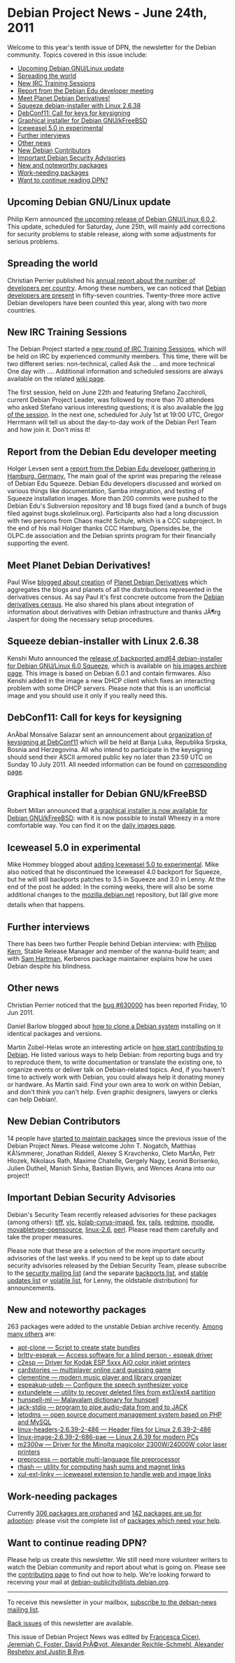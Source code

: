 
Debian Project News - June 24th, 2011
=====================================


Welcome to this year's tenth issue of DPN, the newsletter for the
Debian community. Topics covered in this issue include:


* [Upcoming Debian GNU/Linux update](https://www.debian.org/News/weekly/2011/10/#pointrelease)
* [Spreading the world](https://www.debian.org/News/weekly/2011/10/#country)
* [New IRC Training Sessions](https://www.debian.org/News/weekly/2011/10/#ircsessions)
* [Report from the Debian Edu developer meeting](https://www.debian.org/News/weekly/2011/10/#debianedu)
* [Meet Planet Debian Derivatives!](https://www.debian.org/News/weekly/2011/10/#planetderivatives)
* [Squeeze debian-installer with Linux 2.6.38](https://www.debian.org/News/weekly/2011/10/#di-bpo)
* [DebConf11: Call for keys for keysigning](https://www.debian.org/News/weekly/2011/10/#debconfkeys)
* [Graphical installer for Debian GNU/kFreeBSD](https://www.debian.org/News/weekly/2011/10/#kfreeBSD)
* [Iceweasel 5.0 in experimental](https://www.debian.org/News/weekly/2011/10/#iceweasel)
* [Further interviews](https://www.debian.org/News/weekly/2011/10/#twid)
* [Other news](https://www.debian.org/News/weekly/2011/10/#other)
* [New Debian Contributors](https://www.debian.org/News/weekly/2011/10/#newcontributors)
* [Important Debian Security Advisories](https://www.debian.org/News/weekly/2011/10/#dsa)
* [New and noteworthy packages](https://www.debian.org/News/weekly/2011/10/#nnwp)
* [Work-needing packages](https://www.debian.org/News/weekly/2011/10/#wnpp)
* [Want to continue reading DPN?](https://www.debian.org/News/weekly/2011/10/#continuedpn)


Upcoming Debian GNU/Linux update
--------------------------------



Philip Kern announced [the
upcoming release of Debian GNU/Linux 6.0.2](https://lists.debian.org/debian-stable-announce/2011/06/msg00000.html). This update, scheduled
for Saturday, June 25th, will mainly add corrections for security
problems to stable release, along with some adjustments for serious problems.



Spreading the world
-------------------



Christian Perrier published his [annual report about the number of developers per country](http://www.perrier.eu.org/weblog/2011/06/12#devel-countries-201106-3).
Among these numbers, we can noticed that [Debian
developers are present](https://www.debian.org/devel/developers.loc) in fifty-seven countries.
Twenty-three more active Debian developers have been
counted this year, along with two more countries.



New IRC Training Sessions
-------------------------



The Debian Project started a [new round of
IRC Training Sessions](https://www.debian.org/News/2011/20110617), which will be held on IRC by experienced community members.
This time, there will be two different series: non-technical, called Ask the ... and
more technical One day with ....
Additional information and scheduled sessions
are always available on the related [wiki
page](https://wiki.debian.org/IRC/debian-meeting).




The first session, held on June 22th and featuring Stefano Zacchiroli,
current Debian Project Leader, was followed by more than 70 attendees who
asked Stefano various interesting questions; it is also available the [log
of the session](http://meetbot.debian.net/debian-meeting/2011/debian-meeting.2011-06-22-19.01.log.html).
In the next one, scheduled for July 1st at 19:00 UTC, Gregor Herrmann
will tell us about the day-to-day work of the Debian Perl Team and how
join it. Don't miss it!



Report from the Debian Edu developer meeting
--------------------------------------------



Holger Levsen sent a [report from the Debian Edu developer gathering in Hamburg, Germany.](https://lists.debian.org/201106141624.46478.holger@layer-acht.org)
The main goal of the sprint was preparing the release of Debian Edu Squeeze.
Debian Edu developers discussed and worked on various things like documentation,
Samba integration, and testing of Squeeze installation images.
More than 200 commits were pushed to the Debian Edu's Subversion repository and 18 bugs fixed (and a bunch of
bugs filed against bugs.skolelinux.org). Participants also had a long discussion with two persons
from Chaos macht Schule, which is a CCC subproject. In the end of his mail Holger thanks
CCC Hamburg, Opensides.be, the OLPC.de association and the Debian sprints
program for their financially supporting the event.



Meet Planet Debian Derivatives!
-------------------------------



Paul Wise [blogged about creation](http://bonedaddy.net/pabs3/log/2011/06/16/planet-debian-derivatives/) of [Planet
Debian Derivatives](https://planet.debian.org/deriv/) which aggregates the blogs and planets of all the distributions
represented in the derivatives census. As say Paul it's first concrete outcome from the [Debian derivatives census](https://wiki.debian.org/Derivatives/Census). He also
shared his plans about integration of information about derivatives with Debian
infrastructure and thanks JÃ¶rg Jaspert for doing the necessary setup procedures.



Squeeze debian-installer with Linux 2.6.38
------------------------------------------



Kenshi Muto announced the [release
of backported amd64 debian-installer for Debian GNU/Linux 6.0 Squeeze](http://kmuto.jp/b.cgi/debian/d-i-2638-squeeze.htm), which is available on [his images archive page](http://kmuto.jp/debian/d-i/). This image is based on Debian 6.0.1 and
contain firmwares. Also Kenshi added in the image a new DHCP client which fixes an interacting
problem with some DHCP servers. Please note that this is an unofficial image and you should
use it only if you really need this.



DebConf11: Call for keys for keysigning
---------------------------------------



AnÃ­bal Monsalve Salazar sent an announcement about [organization
of keysigning at DebConf11](https://lists.debian.org/debian-devel-announce/2011/06/msg00001.html) which will be held at Banja Luka, Republika Srpska,
Bosnia and Herzegovina. All who intend to participate in the keysigning should send
their ASCII armored public key no later than 23:59 UTC on Sunday 10 July 2011. All
needed information can be found on [corresponding page](https://people.debian.org/~anibal/ksp-dc11/ksp-dc11.html).



Graphical installer for Debian GNU/kFreeBSD
-------------------------------------------



Robert Millan announced that [a
graphical installer is now available for Debian GNU/kFreeBSD](https://lists.debian.org/debian-bsd/2011/06/msg00187.html): with it
is now possible to install Wheezy in a more comfortable way. You
can find it on the [daily
images page](https://d-i.debian.org/daily-images/kfreebsd-amd64/daily/netboot/gtk/).



Iceweasel 5.0 in experimental
-----------------------------



Mike Hommey blogged about [adding
Iceweasel 5.0 to experimental](http://glandium.org/blog/?p=2108). Mike also noticed that he discontinued
the Iceweasel 4.0 backport for Squeeze, but he will still backports patches
to 3.5 in Squeeze and 3.0 in Lenny. At the end of the post he added:
In the coming weeks, there will also be some additional changes to the [mozilla.debian.net](http://mozilla.debian.net/) repository, but Iâll
give more details when that happens.



Further interviews
------------------


There has been
two further People behind Debian interview: with
[Philipp
Kern](http://raphaelhertzog.com/2011/06/10/people-behind-debian-philipp-kern/), Stable Release Manager and member of the wanna-build team; and with
[Sam
Hartman](http://raphaelhertzog.com/2011/06/24/people-behin-debian-sam-hartman-kerberos-package-maintainer/), Kerberos package maintainer explains how he uses Debian despite his blindness.



Other news
----------



Christian Perrier noticed that the [bug #630000](http://www.perrier.eu.org/weblog/2011/06/10#630000) has been reported Friday, 10 Jun 2011.




Daniel Barlow blogged about
[how
to clone a Debian system](https://www.debian-administration.org/article/669/Cloning_a_Debian_system_-_identical_packages_and_versions) installing on it identical packages and
versions.




Martin Zobel-Helas wrote an interesting article on [how
start contributing to Debian](http://blog.zobel.ftbfs.de/2011/06/how-you-can-help-debian-1.html). He listed various ways to help Debian:
from reporting bugs and try to reproduce them, to write documentation or
translate the existing one, to organize events or deliver talk on
Debian-related topics. And, if you haven't time to actively work with
Debian, you could always help it donating money or hardware. As Martin
said: Find your own area to work on within
Debian, and don't think you can't help. Even graphic designers, lawyers
or clerks can help Debian!.



New Debian Contributors
-----------------------



14 people have [started
 to maintain packages](https://udd.debian.org/cgi-bin/new-maintainers.cgi) since the previous issue of the Debian
 Project News. Please welcome
John T. Nogatch, Matthias KÃ¼mmerer, Jonathan Riddell, Alexey S
Kravchenko, Cleto MartÃ­n, Petr Hlozek, Nikolaus Rath, Maxime Chatelle,
Gergely Nagy, Leonid Borisenko, Julien Dutheil, Manish Sinha, Bastian
Blywis, and Wences Arana into our project!


Important Debian Security Advisories
------------------------------------


Debian's Security Team recently released
 advisories for these packages (among others):
[tiff](https://www.debian.org/security/2011/dsa-2256),
[vlc](https://www.debian.org/security/2011/dsa-2257),
[kolab-cyrus-imapd](https://www.debian.org/security/2011/dsa-2258),
[fex](https://www.debian.org/security/2011/dsa-2259),
[rails](https://www.debian.org/security/2011/dsa-2260),
[redmine](https://www.debian.org/security/2011/dsa-2261),
[moodle](https://www.debian.org/security/2011/dsa-2262),
[movabletype-opensource](https://www.debian.org/security/2011/dsa-2263),
[linux-2.6](https://www.debian.org/security/2011/dsa-2264),
[perl](https://www.debian.org/security/2011/dsa-2265).
 Please read them carefully and take the proper measures.


Please note that these are a selection of the more important security
advisories of the last weeks. If you need to be kept up to date about
security advisories released by the Debian Security Team, please
subscribe to the [security mailing
list](https://lists.debian.org/debian-security-announce/) (and the separate [backports
list](https://lists.debian.org/debian-backports-announce/), and [stable updates
list](https://lists.debian.org/debian-stable-announce/) or [volatile
list](https://lists.debian.org/debian-volatile-announce/), for Lenny, the oldstable distribution) for announcements.


New and noteworthy packages
---------------------------



263 packages were added to the unstable Debian archive
recently. [Among
many others](https://packages.debian.org/unstable/main/newpkg) are:


* [apt-clone — Script to create state bundles](https://packages.debian.org/unstable/main/apt-clone)
* [brltty-espeak — Access software for a blind person - espeak driver](https://packages.debian.org/unstable/main/brltty-espeak)
* [c2esp — Driver for Kodak ESP 5xxx AiO color inkjet printers](https://packages.debian.org/unstable/main/c2esp)
* [cardstories — multiplayer online card guessing game](https://packages.debian.org/unstable/main/cardstories)
* [clementine — modern music player and library organizer](https://packages.debian.org/unstable/main/clementine)
* [espeakup-udeb — Configure the speech synthesizer voice](https://packages.debian.org/unstable/main/espeakup-udeb)
* [extundelete — utility to recover deleted files from ext3/ext4 partition](https://packages.debian.org/unstable/main/extundelete)
* [hunspell-ml — Malayalam dictionary for hunspell](https://packages.debian.org/unstable/main/hunspell-ml)
* [jack-stdio — program to pipe audio-data from and to JACK](https://packages.debian.org/unstable/main/jack-stdio)
* [letodms — open source document management system based on PHP and MySQL](https://packages.debian.org/unstable/main/letodms)
* [linux-headers-2.6.39-2-486 — Header files for Linux 2.6.39-2-486](https://packages.debian.org/unstable/main/linux-headers-2.6.39-2-486)
* [linux-image-2.6.39-2-686-pae — Linux 2.6.39 for modern PCs](https://packages.debian.org/unstable/main/linux-image-2.6.39-2-686-pae)
* [m2300w — Driver for the Minolta magicolor 2300W/24000W color laser printers](https://packages.debian.org/unstable/main/m2300w)
* [preprocess — portable multi-language file preprocessor](https://packages.debian.org/unstable/main/preprocess)
* [rhash — utility for computing hash sums and magnet links](https://packages.debian.org/unstable/main/rhash)
* [xul-ext-linky — iceweasel extension to handle web and image links](https://packages.debian.org/unstable/main/xul-ext-linky)


Work-needing packages
---------------------


Currently [306 packages are orphaned](https://www.debian.org/devel/wnpp/orphaned) and [142 packages are up for adoption](https://www.debian.org/devel/wnpp/rfa): please visit the complete
 list of [packages
 which need your help](https://www.debian.org/devel/wnpp/help_requested).


Want to continue reading DPN?
-----------------------------


Please help us create this newsletter. We still need more volunteer writers
to watch the Debian community and report about what is going on. Please see the
[contributing
page](https://wiki.debian.org/ProjectNews/HowToContribute) to find out how to help. We're looking forward to receiving your mail
at [debian-publicity@lists.debian.org](mailto:debian-publicity@lists.debian.org).




---



 To receive this newsletter in your mailbox, [subscribe to the debian-news mailing list](https://lists.debian.org/debian-news/).



[Back issues](https://www.debian.org/News/weekly/) of this newsletter are available.



This issue of Debian Project News was edited by [Francesca Ciceri, Jeremiah C. Foster, David PrÃ©vot, Alexander Reichle-Schmehl, Alexander Reshetov and Justin B Rye](mailto:debian-publicity@lists.debian.org).




